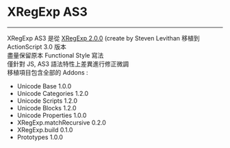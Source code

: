 ﻿# XRegExp AS3

***

XRegExp AS3 是從 [XRegExp 2.0.0](http://xregexp.com/) (create by Steven Levithan 移植到 ActionScript 3.0 版本  
盡量保留原本 Functional Style 寫法  
僅針對 JS, AS3 語法特性上差異進行修正微調  
移植項目包含全部的 Addons : 

* Unicode Base 1.0.0
* Unicode Categories 1.2.0
* Unicode Scripts 1.2.0
* Unicode Blocks 1.2.0
* Unicode Properties 1.0.0
* XRegExp.matchRecursive 0.2.0
* XRegExp.build 0.1.0
* Prototypes 1.0.0

